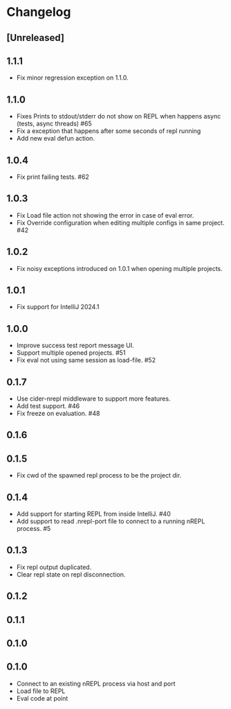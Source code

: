 # Changelog

## [Unreleased]

## 1.1.1

- Fix minor regression exception on 1.1.0. 

## 1.1.0

- Fixes Prints to stdout/stderr do not show on REPL when happens async (tests, async threads) #65
- Fix a exception that happens after some seconds of repl running
- Add new eval defun action.

## 1.0.4

- Fix print failing tests. #62

## 1.0.3

- Fix Load file action not showing the error in case of eval error.
- Fix Override configuration when editing multiple configs in same project. #42

## 1.0.2

- Fix noisy exceptions introduced on 1.0.1 when opening multiple projects.

## 1.0.1
 
- Fix support for IntelliJ 2024.1

## 1.0.0

- Improve success test report message UI.
- Support multiple opened projects. #51
- Fix eval not using same session as load-file. #52

## 0.1.7

- Use cider-nrepl middleware to support more features.
- Add test support. #46
- Fix freeze on evaluation. #48

## 0.1.6

## 0.1.5

- Fix cwd of the spawned repl process to be the project dir.

## 0.1.4

- Add support for starting REPL from inside IntelliJ. #40
- Add support to read .nrepl-port file to connect to a running nREPL process. #5

## 0.1.3

- Fix repl output duplicated.
- Clear repl state on repl disconnection.

## 0.1.2

## 0.1.1

## 0.1.0

## 0.1.0

- Connect to an existing nREPL process via host and port
- Load file to REPL
- Eval code at point
